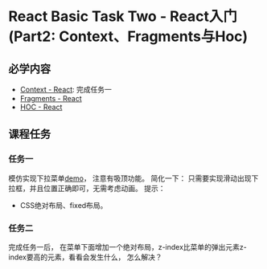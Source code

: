 # React Basic Task Two - React入门(Part2: Context、Fragments与Hoc)

## 必学内容
+ [Context - React](https://reactjs.org/docs/context.html): 完成任务一
+ [Fragments - React](https://reactjs.org/docs/fragments.html)
+ [HOC - React](https://reactjs.org/docs/higher-order-components.html)
## 课程任务
### 任务一
模仿实现下拉菜单[demo](https://wpblogdesigner.net/showcases/)， 注意有吸顶功能。
简化一下： 只需要实现滑动出现下拉框，并且位置正确即可，无需考虑动画。
提示：
* CSS绝对布局、fixed布局。

### 任务二
完成任务一后， 在菜单下面增加一个绝对布局，z-index比菜单的弹出元素z-index要高的元素，看看会发生什么， 怎么解决？
